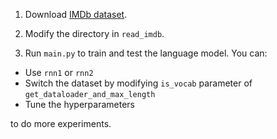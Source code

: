 1. Download [IMDb dataset](https://ai.stanford.edu/~amaas/data/sentiment/).

2. Modify the directory in `read_imdb`.

3. Run `main.py` to train and test the language model. You can:

- Use `rnn1` or `rnn2`
- Switch the dataset by modifying `is_vocab` parameter of `get_dataloader_and_max_length`
- Tune the hyperparameters

to do more experiments.
